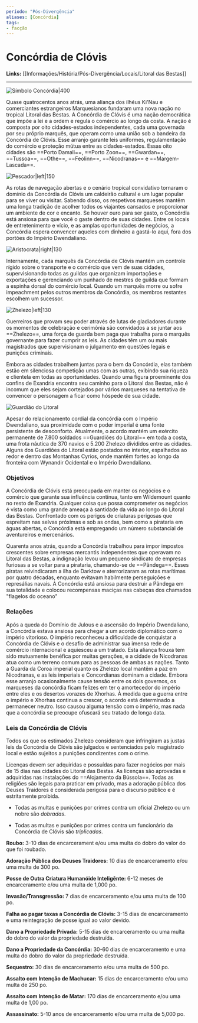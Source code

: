 ```yaml
---
período: "Pós-Divergência"
aliases: [Concórdia]
tags:
- facção
---
```

# **Concórdia de Clóvis**
**Links:** [[Informações/História/Pós-Divergência/Locais/Litoral das Bestas]]

---
![Símbolo Concórdia|400](https://github.com/Iago31/Exandria-Players/blob/master/assets/S%C3%ADmbolo%20da%20Conc%C3%B3rdia%20de%20Cl%C3%B3vis.png?raw=true)

Quase quatrocentos anos atrás, uma aliança dos ilhéus Ki'Nau e comerciantes estrangeiros Marquesianos fundaram uma nova nação no tropical Litoral das Bestas. A Concórdia de Clóvis é uma nação democrática que impõe a lei e a ordem e regula o comércio ao longo da costa. A nação é composta por oito cidades-estados independentes, cada uma governada por seu próprio marquês, que operam como uma união sob a bandeira da Concórdia de Clóvis. Esse arranjo garante leis uniformes, regulamentação do comércio e proteção mútua entre as cidades-estados. Essas oito cidades são ==Porto Damali==, ==Porto Zoon==, ==Gwardan==, ==Tussoa==, ==Othe==, ==Feolinn==, ==Nicodranas== e ==Margem-Lascada==.

![Pescador|left|150](https://github.com/Iago31/Exandria-Players/blob/master/assets/Pescador%20da%20Conc%C3%B3rdia.png?raw=true)

As rotas de navegação abertas e o cenário tropical convidativo tornaram o domínio da Concórdia de Clóvis um caldeirão cultural e um lugar popular para se viver ou visitar. Sabendo disso, os respetivos marqueses mantêm uma longa tradição de acolher todos os viajantes cansados e proporcionar um ambiente de cor e encanto. Se houver ouro para ser gasto, o Concórdia está ansiosa para que você o gaste dentro de suas cidades. Entre os locais de entretenimento e vício, e as amplas oportunidades de negócios, a Concórdia espera convencer aqueles com dinheiro a gastá-lo aqui, fora dos portões do Império Dwendaliano.

![Aristocrata|right|130](https://github.com/Iago31/Exandria-Players/blob/master/assets/Aristocrata%20da%20Conc%C3%B3rdia.png?raw=true)

Internamente, cada marquês da Concórdia de Clóvis mantém um controle rígido sobre o transporte e o comércio que vem de suas cidades, supervisionando todas as guildas que organizam importações e exportações e gerenciando um punhado de mestres de guilda que formam a espinha dorsal do comércio local. Quando um marquês morre ou sofre impeachment pelos outros membros da Concórdia, os membros restantes escolhem um sucessor.

![Zhelezo|left|130](https://github.com/Iago31/Exandria-Players/blob/master/assets/Zhelezo.png?raw=true)

Guerreiros que provam seu poder através de lutas de gladiadores durante os momentos de celebração e cerimônia são convidados a se juntar aos ==Zhelezo==, uma força de guarda bem paga que trabalha para o marquês governante para fazer cumprir as leis. As cidades têm um ou mais magistrados que supervisionam o julgamento em questões legais e punições criminais.

Embora as cidades trabalhem juntas para o bem da Concórdia, elas também estão em silenciosa competição umas com as outras, exibindo sua riqueza e clientela em todas as oportunidades. Quando uma figura proeminente dos confins de Exandria encontra seu caminho para o Litoral das Bestas, não é incomum que eles sejam cortejados por vários marqueses na tentativa de convencer o personagem a ficar como hóspede de sua cidade.

![Guardião do Litoral](https://github.com/Iago31/Exandria-Players/blob/master/assets/Guardi%C3%A3o%20do%20Litoral.png?raw=true)

Apesar do relacionamento cordial da concórdia com o Império Dwendaliano, sua proximidade com o poder imperial é uma fonte persistente de desconforto. Atualmente, o acordo mantém um exército permanente de 7.800 soldados ==Guardiões do Litoral== em toda a costa, uma frota náutica de 370 navios e 5.200 Zhelezo divididos entre as cidades. Alguns dos Guardiões do Litoral estão postados no interior, espalhados ao redor e dentro das Montanhas Cyrios, onde mantêm fortes ao longo da fronteira com Wynandir Ocidental e o Império Dwendaliano.

### **Objetivos**
A Concórdia de Clóvis está preocupada em manter os negócios e o comércio que garante sua influência contínua, tanto em Wildemount quanto no resto de Exandria. Qualquer coisa que possa comprometer os negócios é vista como uma grande ameaça à santidade da vida ao longo do Litoral das Bestas. Confrontado com os perigos de criaturas perigosas que espreitam nas selvas próximas e sob as ondas, bem como a pirataria em águas abertas, o Concórdia está empregando um número substancial de aventureiros e mercenários.

Quarenta anos atrás, quando a Concórdia trabalhou para impor impostos crescentes sobre empresas mercantis independentes que operavam no Litoral das Bestas, a indignação levou um pequeno sindicato de empresas furiosas a se voltar para a pirataria, chamando-se de ==Pândega==. Esses piratas reivindicaram a ilha de Darktow e aterrorizaram as rotas marítimas por quatro décadas, enquanto evitavam habilmente perseguições e represálias navais. A Concórdia está ansiosa para destruir a Pândega em sua totalidade e colocou recompensas maciças nas cabeças dos chamados "flagelos do oceano"

### **Relações**
Após a queda do Domínio de Julous e a ascensão do Império Dwendaliano, a Concórdia estava ansiosa para chegar a um acordo diplomático com o império vitorioso. O império reconheceu a dificuldade de conquistar a Concórdia de Clóvis e o desafio de administrar sua imensa rede de comércio internacional e aquiesceu a um tratado. Esta aliança frouxa tem sido mutuamente benéfica por muitas gerações, e a cidade de Nicodranas atua como um terreno comum para as pessoas de ambas as nações. Tanto a Guarda da Coroa imperial quanto os Zhelezo local mantêm a paz em Nicodranas, e as leis imperiais e Concordianas dominam a cidade. Embora esse arranjo ocasionalmente cause tensão entre os dois governos, os marqueses da concórdia ficam felizes em ter o amortecedor do império entre eles e os desertos vorazes de Xhorhas. À medida que a guerra entre o império e Xhorhas continua a crescer, o acordo está determinado a permanecer neutro. Isso causou alguma tensão com o império, mas nada que a concórdia se preocupe ofuscará seu tratado de longa data.

### **Leis da Concórdia de Clóvis**
Todos os que os estimados Zhelezo consideram que infringiram as justas leis da Concórdia de Clóvis são julgados e sentenciados pelo magistrado local e estão sujeitos a punições condizentes com o crime.

Licenças devem ser adquiridas e possuídas para fazer negócios por mais de 15 dias nas cidades do Litoral das Bestas. As licenças são aprovadas e adquiridas nas instalações do ==Alojamento da Bússola==. Todas as religiões são legais para praticar em privado, mas a adoração pública dos Deuses Traidores é considerada perigosa para o discurso público e é estritamente proibida.

- Todas as multas e punições por crimes contra um oficial Zhelezo ou um nobre são *dobradas*.

- Todas as multas e punições por crimes contra um funcionário da Concórdia de Clóvis são *triplicadas*.

**Roubo:** 3-10 dias de encarcerament e/ou uma multa do dobro do valor do que foi roubado.

**Adoração Pública dos Deuses Traidores:** 10 dias de encarceramento e/ou uma multa de 300 po.

**Posse de Outra Criatura Humanóide Inteligênte:** 6-12 meses de encarceramente e/ou uma multa de 1,000 po.

**Invasão/Transgressão:** 7 dias de encarceramento e/ou uma multa de 100 po.

**Falha ao pagar taxas a Concórdia de Clóvis:** 3-15 dias de encarceramento e uma reintegração de posse igual ao valor devido.

**Dano a Propriedade Privada:** 5-15 dias de encarceramento ou uma multa do dobro do valor da propriedade destruída.

**Dano a Propriedade da Concórdia:** 30-60 dias de encarceramento e uma multa do dobro do valor da propriedade destruída.

**Sequestro:** 30 dias de encarceramento e/ou uma multa de 500 po.

**Assalto com Intenção de Machucar:** 15 dias de encarceramento e/ou uma multa de 250 po.

**Assalto com Intenção de Matar:** 170 dias de encarceramento e/ou uma multa de 1,00 po.

**Assassinato:** 5-10 anos de encarceramento e/ou uma multa de 5,000 po.